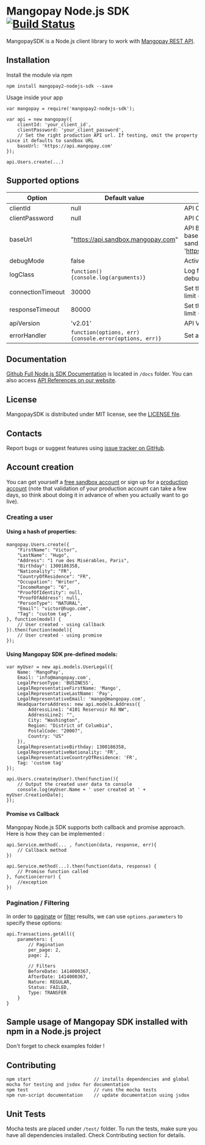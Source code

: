 Mangopay Node.js SDK [![Build Status](https://travis-ci.org/Mangopay/mangopay2-nodejs-sdk.svg?branch=master)](https://travis-ci.org/Mangopay/mangopay2-nodejs-sdk)
=================================================
MangopaySDK is a Node.js client library to work with [Mangopay REST API](http://docs.mangopay.com/api-references/).


Installation
-------------------------------------------------
Install the module via npm

    npm install mangopay2-nodejs-sdk --save

Usage inside your app

    var mangopay = require('mangopay2-nodejs-sdk');
    
    var api = new mangopay({
        clientId: 'your_client_id',
        clientPassword: 'your_client_password',
        // Set the right production API url. If testing, omit the property since it defaults to sandbox URL
        baseUrl: 'https://api.mangopay.com' 
    });
    
    api.Users.create(...)
    
Supported options
-------------------------------------------------
| Option    | Default value | Description |
| --------  | -----------   | ----------- |
|clientId   |null      | API Client Id|
|clientPassword|null| API Client Password|
|baseUrl|"https://api.sandbox.mangopay.com"| API Base URL. The fault base value points to sandbox. Production is 'https://api.mangopay.com'|
|debugMode|false| Active debugging|
|logClass|```function() {console.log(arguments)}```|Log function to be used for debug|
|connectionTimeout|30000|Set the connection timeout limit (in milliseconds)|
|responseTimeout|80000|Set the response timeout limit (in milliseconds)|
|apiVersion|'v2.01'|API Version|
|errorHandler|```function(options, err) {console.error(options, err)}```|Set a custom error handler
    
Documentation
-------------------------------------------------
[Github Full Node.js SDK Documentation](docs/README.md) is located in ``/docs`` folder. 
You can also access [API References on our website](https://docs.mangopay.com/api-references/).

License
-------------------------------------------------
MangopaySDK is distributed under MIT license, see the [LICENSE file](LICENSE).

Contacts
-------------------------------------------------
Report bugs or suggest features using
[issue tracker on GitHub](https://github.com/Mangopay/mangopay2-nodejs-sdk/issues).

Account creation
-------------------------------------------------
You can get yourself a [free sandbox account](https://www.mangopay.com/signup/create-sandbox/) or sign up for a 
[production account](https://www.mangopay.com/signup/submit-your-app/go-live/) (note that validation of your production 
account can take a few days, so think about doing it in advance of when you actually want to go live).
    
### Creating a user

#### Using a hash of properties:

    mangopay.Users.create({
        "FirstName": "Victor",
        "LastName": "Hugo",
        "Address": "1 rue des Misérables, Paris",
        "Birthday": 1300186358, 
        "Nationality": "FR",
        "CountryOfResidence": "FR",
        "Occupation": "Writer", 
        "IncomeRange": "6", 
        "ProofOfIdentity": null,
        "ProofOfAddress": null, 
        "PersonType": "NATURAL", 
        "Email": "victor@hugo.com", 
        "Tag": "custom tag",
    }, function(model) {
        // User created - using callback
    }).then(function(model){ 
        // User created - using promise
    });
    
#### Using Mangopay SDK pre-defined models:

    var myUser = new api.models.UserLegal({
        Name: 'MangoPay',
        Email: 'info@mangopay.com',
        LegalPersonType: 'BUSINESS',
        LegalRepresentativeFirstName: 'Mango',
        LegalRepresentativeLastName: 'Pay',
        LegalRepresentativeEmail: 'mango@mangopay.com',
        HeadquartersAddress: new api.models.Address({
            AddressLine1: "4101 Reservoir Rd NW",
            AddressLine2: "",
            City: "Washington",
            Region: "District of Columbia",
            PostalCode: "20007",
            Country: "US"
        }),
        LegalRepresentativeBirthday: 1300186358,
        LegalRepresentativeNationality: 'FR',
        LegalRepresentativeCountryOfResidence: 'FR',
        Tag: 'custom tag'
    });
    
    api.Users.create(myUser).then(function(){
        // Output the created user data to console
        console.log(myUser.Name + ' user created at ' + myUser.CreationDate);
    });

#### Promise vs Callback
Mangopay Node.js SDK supports both callback and promise approach. 
Here is how they can be implemented :

    api.Service.method(... , function(data, response, err){
        // Callback method
    })
    
    api.Service.method(...).then(function(data, response) {
        // Promise function called
    }, function(error) {
        //exception
    })

    
### Pagination / Filtering
In order to [paginate](https://docs.mangopay.com/api-references/pagination/) or [filter](https://docs.mangopay.com/api-references/sort-lists/) results,
we can use ``options.parameters`` to specify these options:

    api.Transactions.getAll({
        parameters: {
            // Pagination
            per_page: 2,
            page: 2,
            
            // Filters
            BeforeDate: 1414000367,
            AfterDate: 1414000367,
            Nature: REGULAR,
            Status: FAILED,
            Type: TRANSFER
        }
    }


Sample usage of Mangopay SDK installed with npm in a Node.js project
-------------------------------------------------
Don't forget to check examples folder !

Contributing
-------------------------------------------------
    npm start                       // installs dependencies and global mocha for testing and jsdox for documentation
    npm test                        // runs the mocha tests
    npm run-script documentation    // update documentation using jsdox
    
Unit Tests
-------------------------------------------------
Mocha tests are placed under ``/test/`` folder. To run the tests, make sure you have all dependencies installed.
Check Contributing section for details.
